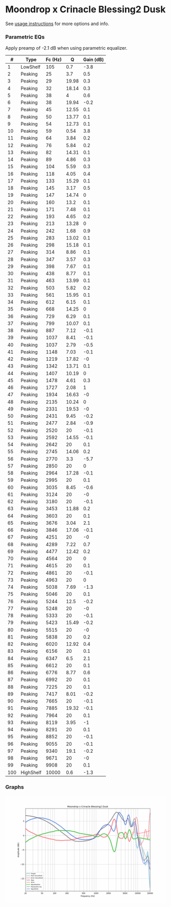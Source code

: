 # Moondrop x Crinacle Blessing2 Dusk
See [usage instructions](https://github.com/jaakkopasanen/AutoEq#usage) for more options and info.

### Parametric EQs
Apply preamp of -2.1 dB when using parametric equalizer.

|   # | Type      |   Fc (Hz) |     Q |   Gain (dB) |
|-----|-----------|-----------|-------|-------------|
|   1 | LowShelf  |       105 |  0.7  |        -3.8 |
|   2 | Peaking   |        25 |  3.7  |         0.5 |
|   3 | Peaking   |        29 | 19.98 |         0.3 |
|   4 | Peaking   |        32 | 18.14 |         0.3 |
|   5 | Peaking   |        38 |  4    |         0.6 |
|   6 | Peaking   |        38 | 19.94 |        -0.2 |
|   7 | Peaking   |        45 | 12.55 |         0.1 |
|   8 | Peaking   |        50 | 13.77 |         0.1 |
|   9 | Peaking   |        54 | 12.73 |         0.1 |
|  10 | Peaking   |        59 |  0.54 |         3.8 |
|  11 | Peaking   |        64 |  3.84 |         0.2 |
|  12 | Peaking   |        76 |  5.84 |         0.2 |
|  13 | Peaking   |        82 | 14.31 |         0.1 |
|  14 | Peaking   |        89 |  4.86 |         0.3 |
|  15 | Peaking   |       104 |  5.59 |         0.3 |
|  16 | Peaking   |       118 |  4.05 |         0.4 |
|  17 | Peaking   |       133 | 15.29 |         0.1 |
|  18 | Peaking   |       145 |  3.17 |         0.5 |
|  19 | Peaking   |       147 | 14.74 |         0   |
|  20 | Peaking   |       160 | 13.2  |         0.1 |
|  21 | Peaking   |       171 |  7.48 |         0.1 |
|  22 | Peaking   |       193 |  4.65 |         0.2 |
|  23 | Peaking   |       213 | 13.28 |         0   |
|  24 | Peaking   |       242 |  1.68 |         0.9 |
|  25 | Peaking   |       283 | 13.02 |         0.1 |
|  26 | Peaking   |       298 | 15.18 |         0.1 |
|  27 | Peaking   |       314 |  8.86 |         0.1 |
|  28 | Peaking   |       347 |  3.57 |         0.3 |
|  29 | Peaking   |       398 |  7.67 |         0.1 |
|  30 | Peaking   |       438 |  8.77 |         0.1 |
|  31 | Peaking   |       463 | 13.99 |         0.1 |
|  32 | Peaking   |       503 |  5.82 |         0.2 |
|  33 | Peaking   |       561 | 15.95 |         0.1 |
|  34 | Peaking   |       612 |  6.15 |         0.1 |
|  35 | Peaking   |       668 | 14.25 |         0   |
|  36 | Peaking   |       729 |  6.29 |         0.1 |
|  37 | Peaking   |       799 | 10.07 |         0.1 |
|  38 | Peaking   |       887 |  7.12 |        -0.1 |
|  39 | Peaking   |      1037 |  8.41 |        -0.1 |
|  40 | Peaking   |      1037 |  2.79 |        -0.5 |
|  41 | Peaking   |      1148 |  7.03 |        -0.1 |
|  42 | Peaking   |      1219 | 17.82 |        -0   |
|  43 | Peaking   |      1342 | 13.71 |         0.1 |
|  44 | Peaking   |      1407 | 10.19 |         0   |
|  45 | Peaking   |      1478 |  4.61 |         0.3 |
|  46 | Peaking   |      1727 |  2.08 |         1   |
|  47 | Peaking   |      1934 | 16.63 |        -0   |
|  48 | Peaking   |      2135 | 10.24 |         0   |
|  49 | Peaking   |      2331 | 19.53 |        -0   |
|  50 | Peaking   |      2431 |  9.45 |        -0.2 |
|  51 | Peaking   |      2477 |  2.84 |        -0.9 |
|  52 | Peaking   |      2520 | 20    |        -0.1 |
|  53 | Peaking   |      2592 | 14.55 |        -0.1 |
|  54 | Peaking   |      2642 | 20    |         0.1 |
|  55 | Peaking   |      2745 | 14.06 |         0.2 |
|  56 | Peaking   |      2770 |  3.3  |        -5.7 |
|  57 | Peaking   |      2850 | 20    |         0   |
|  58 | Peaking   |      2964 | 17.28 |        -0.1 |
|  59 | Peaking   |      2995 | 20    |         0.1 |
|  60 | Peaking   |      3035 |  8.45 |        -0.6 |
|  61 | Peaking   |      3124 | 20    |        -0   |
|  62 | Peaking   |      3180 | 20    |        -0.1 |
|  63 | Peaking   |      3453 | 11.88 |         0.2 |
|  64 | Peaking   |      3603 | 20    |         0.1 |
|  65 | Peaking   |      3676 |  3.04 |         2.1 |
|  66 | Peaking   |      3846 | 17.06 |        -0.1 |
|  67 | Peaking   |      4251 | 20    |        -0   |
|  68 | Peaking   |      4289 |  7.22 |         0.7 |
|  69 | Peaking   |      4477 | 12.42 |         0.2 |
|  70 | Peaking   |      4564 | 20    |         0   |
|  71 | Peaking   |      4615 | 20    |         0.1 |
|  72 | Peaking   |      4861 | 20    |        -0.1 |
|  73 | Peaking   |      4963 | 20    |         0   |
|  74 | Peaking   |      5038 |  7.69 |        -1.3 |
|  75 | Peaking   |      5046 | 20    |         0.1 |
|  76 | Peaking   |      5244 | 12.5  |        -0.2 |
|  77 | Peaking   |      5248 | 20    |        -0   |
|  78 | Peaking   |      5333 | 20    |        -0.1 |
|  79 | Peaking   |      5423 | 15.49 |        -0.2 |
|  80 | Peaking   |      5515 | 20    |        -0   |
|  81 | Peaking   |      5838 | 20    |         0.2 |
|  82 | Peaking   |      6020 | 12.92 |         0.4 |
|  83 | Peaking   |      6156 | 20    |         0.1 |
|  84 | Peaking   |      6347 |  6.5  |         2.1 |
|  85 | Peaking   |      6612 | 20    |         0.1 |
|  86 | Peaking   |      6776 |  8.77 |         0.6 |
|  87 | Peaking   |      6992 | 20    |         0.1 |
|  88 | Peaking   |      7225 | 20    |         0.1 |
|  89 | Peaking   |      7417 |  8.01 |        -0.2 |
|  90 | Peaking   |      7665 | 20    |        -0.1 |
|  91 | Peaking   |      7885 | 19.32 |        -0.1 |
|  92 | Peaking   |      7964 | 20    |         0.1 |
|  93 | Peaking   |      8119 |  3.95 |        -1   |
|  94 | Peaking   |      8291 | 20    |         0.1 |
|  95 | Peaking   |      8852 | 20    |        -0.1 |
|  96 | Peaking   |      9055 | 20    |        -0.1 |
|  97 | Peaking   |      9340 | 19.1  |        -0.2 |
|  98 | Peaking   |      9671 | 20    |        -0   |
|  99 | Peaking   |      9908 | 20    |         0.1 |
| 100 | HighShelf |     10000 |  0.6  |        -1.3 |

### Graphs
![](./Moondrop%20x%20Crinacle%20Blessing2%20Dusk.png)
